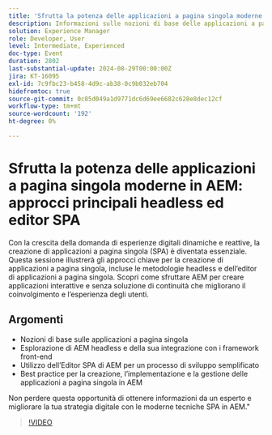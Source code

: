 ```yaml
---
title: 'Sfrutta la potenza delle applicazioni a pagina singola moderne in AEM: approcci principali headless e editor SPA'
description: Informazioni sulle nozioni di base delle applicazioni a pagina singola Esplorazione di AEM headless e della sua integrazione con i framework front-end Utilizzo dell’Editor SPA di AEM per un processo di sviluppo semplificato Best practice per la creazione, l’implementazione e la gestione di SPA in AEMDon perdete questa opportunità di ottenere informazioni approfondite da un esperto e migliorare la vostra strategia digitale con le moderne tecniche SPA in AEM.
solution: Experience Manager
role: Developer, User
level: Intermediate, Experienced
doc-type: Event
duration: 2802
last-substantial-update: 2024-08-29T00:00:00Z
jira: KT-16095
exl-id: 7c9fbc23-b458-4d9c-ab38-0c9b032eb704
hidefromtoc: true
source-git-commit: 0c85d049a1d9771dc6d69ee6682c628e8dec12cf
workflow-type: tm+mt
source-wordcount: '192'
ht-degree: 0%

---
```


# Sfrutta la potenza delle applicazioni a pagina singola moderne in AEM: approcci principali headless ed editor SPA

Con la crescita della domanda di esperienze digitali dinamiche e reattive, la creazione di applicazioni a pagina singola (SPA) è diventata essenziale. Questa sessione illustrerà gli approcci chiave per la creazione di applicazioni a pagina singola, incluse le metodologie headless e dell’editor di applicazioni a pagina singola. Scopri come sfruttare AEM per creare applicazioni interattive e senza soluzione di continuità che migliorano il coinvolgimento e l’esperienza degli utenti.

## Argomenti

* Nozioni di base sulle applicazioni a pagina singola
* Esplorazione di AEM headless e della sua integrazione con i framework front-end
* Utilizzo dell’Editor SPA di AEM per un processo di sviluppo semplificato
* Best practice per la creazione, l’implementazione e la gestione delle applicazioni a pagina singola in AEM

Non perdere questa opportunità di ottenere informazioni da un esperto e migliorare la tua strategia digitale con le moderne tecniche SPA in AEM.&quot;

>[!VIDEO](https://video.tv.adobe.com/v/3433168/?learn=on)
